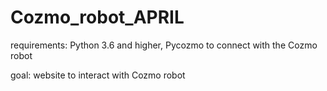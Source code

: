 # Cozmo_robot_APRIL
requirements: Python 3.6 and higher, Pycozmo to connect with the Cozmo robot

goal: website to interact with Cozmo robot
